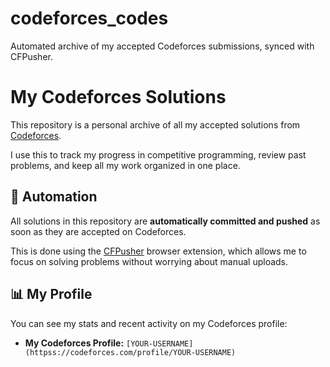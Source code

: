 # codeforces_codes
Automated archive of my accepted Codeforces submissions, synced with CFPusher.
# My Codeforces Solutions

This repository is a personal archive of all my accepted solutions from [Codeforces](https://codeforces.com/).

I use this to track my progress in competitive programming, review past problems, and keep all my work organized in one place.

## 🤖 Automation

All solutions in this repository are **automatically committed and pushed** as soon as they are accepted on Codeforces.

This is done using the [CFPusher](https://github.com/SarJ2004/cf-pusher) browser extension, which allows me to focus on solving problems without worrying about manual uploads.

## 📊 My Profile

You can see my stats and recent activity on my Codeforces profile:

* **My Codeforces Profile:** `[YOUR-USERNAME](httpss://codeforces.com/profile/YOUR-USERNAME)`
